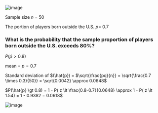![image](https://github.com/user-attachments/assets/c8e23a57-3bb8-4067-a968-4111f512399d)


Sample size $n$ = 50

The portion of players born outside the U.S. $p$= 0.7

### What is the probability that the sample proportion of players born outside the U.S. exceeds 80%?

$P(\hat{p} \gt 0.8)$

mean = ${p} = 0.7$

Standard deviation of $(\hat{p}) = $\sqrt{\frac{pq}{n}} = \sqrt{\frac{0.7 \times 0.3}{50}} = \sqrt{0.0042} \approx 0.0648$ 

$P(\hat{p} \gt 0.8) = 1 - P( z \lt \frac{0.8-0.7}{0.0648} \approx 1 - P( z \lt 1.54) = 1 - 0.9382 = 0.0618$

![image](https://github.com/user-attachments/assets/cc76a5b5-f0df-422e-ba41-5f0c647b3e0a)
